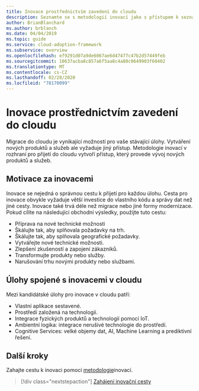 ```yaml
---
title: Inovace prostřednictvím zavedení do cloudu
description: Seznamte se s metodologií inovací jako s přístupem k seznámení s vývojem nových cloudových produktů a služeb.
author: BrianBlanchard
ms.author: brblanch
ms.date: 04/04/2019
ms.topic: guide
ms.service: cloud-adoption-framework
ms.subservice: overview
ms.openlocfilehash: ef9291d07a9de6067ae6d47477c47b2d57449feb
ms.sourcegitcommit: 10637acba8c857a6f5aa8c4a80c0649903f60402
ms.translationtype: MT
ms.contentlocale: cs-CZ
ms.lasthandoff: 02/28/2020
ms.locfileid: "78170099"
---
```

# <a name="innovate-through-cloud-adoption"></a>Inovace prostřednictvím zavedení do cloudu

Migrace do cloudu je vynikající možností pro vaše stávající úlohy. Vytváření nových produktů a služeb ale vyžaduje jiný přístup. Metodologie inovací v rozhraní pro přijetí do cloudu vytvoří přístup, který provede vývoj nových produktů a služeb.

## <a name="motivations-behind-innovation"></a>Motivace za inovacemi

Inovace se nejedná o správnou cestu k přijetí pro každou úlohu. Cesta pro inovace obvykle vyžaduje větší investice do vlastního kódu a správy dat než jiné cesty. Inovace také trvá déle než migrace nebo jiné formy modernizace. Pokud cílíte na následující obchodní výsledky, použijte tuto cestu:

- Příprava na nové technické možnosti
- Škálujte tak, aby splňovala požadavky na trh.
- Škálujte tak, aby splňovala geografické požadavky.
- Vytvářejte nové technické možnosti.
- Zlepšení zkušeností a zapojení zákazníků.
- Transformujte produkty nebo služby.
- Narušování trhu novými produkty nebo službami.

## <a name="workloads-associated-with-cloud-innovation"></a>Úlohy spojené s inovacemi v cloudu

Mezi kandidátské úlohy pro inovace v cloudu patří:

- Vlastní aplikace sestavené.
- Prostředí založená na technologii.
- Integrace fyzických produktů a technologií pomocí IoT.
- Ambientní logika: integrace nerušivé technologie do prostředí.
- Cognitive Services: velké objemy dat, AI, Machine Learning a prediktivní řešení.

## <a name="next-steps"></a>Další kroky

Zahajte cestu k inovaci pomocí [metodologie](../innovate/index.md)inovací.

> [!div class="nextstepaction"]
> [Zahájení inovační cesty](../innovate/index.md)
